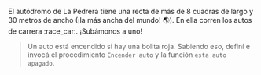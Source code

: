 <gs-toolbox toolbox-url="https://raw.githubusercontent.com/MumukiProject/mumuki-guia-gobstones-la-pedrera/master/assets/toolbox_1587055725907.xml"></gs-toolbox>

<gs-attire attire-url="https://raw.githubusercontent.com/MumukiProject/mumuki-guia-gobstones-la-pedrera/master/assets/attires/config_1587060518570.json"></gs-attire>

El autódromo de La Pedrera tiene una recta de más de 8 cuadras de largo y 30 metros de ancho (¡la más ancha del mundo! :earth_americas:). En ella corren los autos de carrera :race_car:. ¡Subámonos a uno!

> Un auto está encendido si hay una bolita roja. Sabiendo eso, definí e invocá el procedimiento `Encender auto` y la función `esta auto apagado`. 
